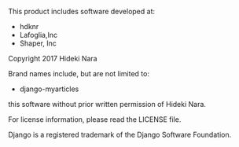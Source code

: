 This product includes software developed at:

* hdknr
* Lafoglia,Inc
* Shaper, Inc

Copyright 2017  Hideki Nara

Brand names include, but are not limited to:

* django-myarticles
 
this software without prior written permission of Hideki Nara.

For license information, please read the LICENSE file.

Django is a registered trademark of the Django Software Foundation.
